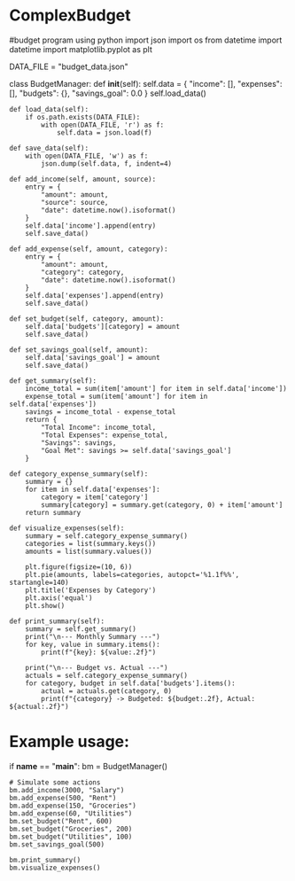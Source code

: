# ComplexBudget
#budget program using python
import json
import os
from datetime import datetime
import matplotlib.pyplot as plt

DATA_FILE = "budget_data.json"

class BudgetManager:
    def __init__(self):
        self.data = {
            "income": [],
            "expenses": [],
            "budgets": {},
            "savings_goal": 0.0
        }
        self.load_data()

    def load_data(self):
        if os.path.exists(DATA_FILE):
            with open(DATA_FILE, 'r') as f:
                self.data = json.load(f)

    def save_data(self):
        with open(DATA_FILE, 'w') as f:
            json.dump(self.data, f, indent=4)

    def add_income(self, amount, source):
        entry = {
            "amount": amount,
            "source": source,
            "date": datetime.now().isoformat()
        }
        self.data['income'].append(entry)
        self.save_data()

    def add_expense(self, amount, category):
        entry = {
            "amount": amount,
            "category": category,
            "date": datetime.now().isoformat()
        }
        self.data['expenses'].append(entry)
        self.save_data()

    def set_budget(self, category, amount):
        self.data['budgets'][category] = amount
        self.save_data()

    def set_savings_goal(self, amount):
        self.data['savings_goal'] = amount
        self.save_data()

    def get_summary(self):
        income_total = sum(item['amount'] for item in self.data['income'])
        expense_total = sum(item['amount'] for item in self.data['expenses'])
        savings = income_total - expense_total
        return {
            "Total Income": income_total,
            "Total Expenses": expense_total,
            "Savings": savings,
            "Goal Met": savings >= self.data['savings_goal']
        }

    def category_expense_summary(self):
        summary = {}
        for item in self.data['expenses']:
            category = item['category']
            summary[category] = summary.get(category, 0) + item['amount']
        return summary

    def visualize_expenses(self):
        summary = self.category_expense_summary()
        categories = list(summary.keys())
        amounts = list(summary.values())

        plt.figure(figsize=(10, 6))
        plt.pie(amounts, labels=categories, autopct='%1.1f%%', startangle=140)
        plt.title('Expenses by Category')
        plt.axis('equal')
        plt.show()

    def print_summary(self):
        summary = self.get_summary()
        print("\n--- Monthly Summary ---")
        for key, value in summary.items():
            print(f"{key}: ${value:.2f}")

        print("\n--- Budget vs. Actual ---")
        actuals = self.category_expense_summary()
        for category, budget in self.data['budgets'].items():
            actual = actuals.get(category, 0)
            print(f"{category} -> Budgeted: ${budget:.2f}, Actual: ${actual:.2f}")


# Example usage:
if __name__ == "__main__":
    bm = BudgetManager()

    # Simulate some actions
    bm.add_income(3000, "Salary")
    bm.add_expense(500, "Rent")
    bm.add_expense(150, "Groceries")
    bm.add_expense(60, "Utilities")
    bm.set_budget("Rent", 600)
    bm.set_budget("Groceries", 200)
    bm.set_budget("Utilities", 100)
    bm.set_savings_goal(500)

    bm.print_summary()
    bm.visualize_expenses()
